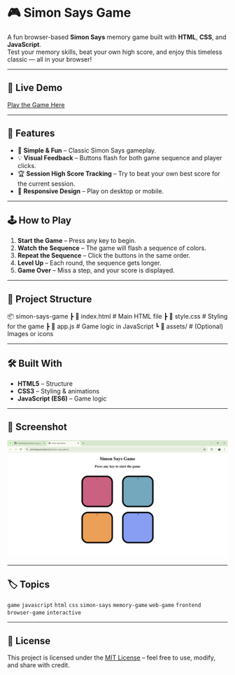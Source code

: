 # 🎮 Simon Says Game

A fun browser-based **Simon Says** memory game built with **HTML**, **CSS**, and **JavaScript**.  
Test your memory skills, beat your own high score, and enjoy this timeless classic — all in your browser!

---

## 🚀 Live Demo
[Play the Game Here](https://oshankagrawal.github.io/simon-says-game/)

---

## 📌 Features
- 🎯 **Simple & Fun** – Classic Simon Says gameplay.
- 💡 **Visual Feedback** – Buttons flash for both game sequence and player clicks.
- 🏆 **Session High Score Tracking** – Try to beat your own best score for the current session.
- 📱 **Responsive Design** – Play on desktop or mobile.

---

## 🕹️ How to Play
1. **Start the Game** – Press any key to begin.
2. **Watch the Sequence** – The game will flash a sequence of colors.
3. **Repeat the Sequence** – Click the buttons in the same order.
4. **Level Up** – Each round, the sequence gets longer.
5. **Game Over** – Miss a step, and your score is displayed.

---

## 📂 Project Structure
📦 simon-says-game
┣ 📜 index.html # Main HTML file
┣ 📜 style.css # Styling for the game
┣ 📜 app.js # Game logic in JavaScript
┗ 📂 assets/ # (Optional) Images or icons

---

## 🛠️ Built With
- **HTML5** – Structure
- **CSS3** – Styling & animations
- **JavaScript (ES6)** – Game logic

---

## 📸 Screenshot
![Game Screenshot](assets/Screenshot.png)

---

## 🏷️ Topics
`game` `javascript` `html` `css` `simon-says` `memory-game` `web-game` `frontend` `browser-game` `interactive`

---

## 📜 License
This project is licensed under the [MIT License](LICENSE) – feel free to use, modify, and share with credit.
